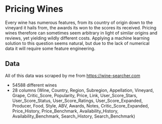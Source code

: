 # Pricing Wines

Every wine has numerous features, from its country of origin down to the vineyard it hails from, the awards its won to the scores its received.
Pricing wines therefore can sometimes seem arbitrary in light of similar origins and reviews, yet yielding wildly different costs. Applying a
machine learning solution to this question seems natural, but due to the lack of numerical data it will require some feature engineering.

## Data

All of this data was scraped by me from https://wine-searcher.com

- 54588 different wines
- 28 columns (Wine, Country, Region, Subregion, Appellation, Vineyard, Grape, Critic_Score, Popularity, Price, Link, User_Score_Stars,
User_Score_Status, User_Score_Ratings, User_Score_Expanded, Producer, Food, Style, ABV, Awards, Notes, Critic_Score_Expanded, Price_History, 
Price_Benchmark, Availability_History, Availability_Benchmark, Search_History, Search_Benchmark)
